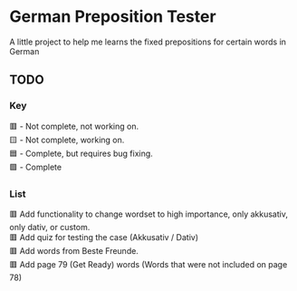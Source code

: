 # German Preposition Tester
A little project to help me learns the fixed prepositions for certain words in German

## TODO
### Key
🟥 - Not complete, not working on.\
🟨 - Not complete, working on.\
🟦 - Complete, but requires bug fixing.\
🟩 - Complete

### List
🟥 Add functionality to change wordset to high importance, only akkusativ, only dativ, or custom.\
🟥 Add quiz for testing the case (Akkusativ / Dativ)\
🟥 Add words from Beste Freunde.\
🟥 Add page 79 (Get Ready) words (Words that were not included on page 78)
